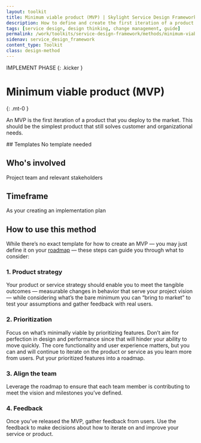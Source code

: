 ```yaml
---
layout: toolkit
title: Minimum viable product (MVP) | Skylight Service Design Framework
description: How to define and create the first iteration of a product that you deploy to the market.
tags: [service design, design thinking, change management, guide]
permalink: /work/toolkits/service-design-framework/methods/minimum-viable-product/
sidenav: service_design_framework
content_type: Toolkit
class: design-method
---
```


IMPLEMENT PHASE
{: .kicker }

# Minimum viable product (MVP)
{: .mt-0 }

An MVP is the first iteration of a product that you deploy to the market. This should be the simplest product that still solves customer and organizational needs.

<div class="callout--tip callout--summary" markdown="1">
## Templates
No template needed

## Who's involved
Project team and relevant stakeholders

## Timeframe
As your creating an implementation plan
</div>

## How to use this method

While there’s no exact template for how to create an MVP — you may just define it on your [roadmap](/work/toolkits/service-design-framework/methods/roadmap/) — these steps can guide you through what to consider:

### 1. Product strategy

Your product or service strategy should enable you to meet the tangible outcomes — measurable changes in behavior that serve your project vision — while considering what’s the bare minimum you can “bring to market” to test your assumptions and gather feedback with real users.

### 2. Prioritization

Focus on what’s minimally viable by prioritizing features. Don’t aim for perfection in design and performance since that will hinder your ability to move quickly. The core functionality and user experience matters, but you can and will continue to iterate on the product or service as you learn more from users. Put your prioritized features into a roadmap.

### 3. Align the team

Leverage the roadmap to ensure that each team member is contributing to meet the vision and milestones you’ve defined.

### 4. Feedback

Once you’ve released the MVP, gather feedback from users. Use the feedback to make decisions about how to iterate on and improve your service or product.
